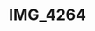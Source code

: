 ---
pid: '138'
layout: bg-photos
title: IMG_4264
filename: IMG_4284.jpg
caption: 
previous_pid: '137'
next_pid: '139'
permalink: "/photos/138.html"
---